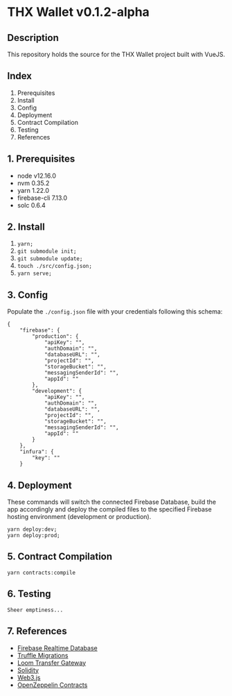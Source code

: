 # THX Wallet v0.1.2-alpha

## Description

This repository holds the source for the THX Wallet project built with VueJS.

## Index

1. Prerequisites
2. Install
3. Config
4. Deployment
5. Contract Compilation
6. Testing
7. References

## 1. Prerequisites

-   node v12.16.0
-   nvm 0.35.2
-   yarn 1.22.0
-   firebase-cli 7.13.0
-   solc 0.6.4

## 2. Install

1. `yarn;`
2. `git submodule init;`
3. `git submodule update;`
4. `touch ./src/config.json;`
5. `yarn serve;`

## 3. Config

Populate the `./config.json` file with your credentials following this schema:

```
{
    "firebase": {
        "production": {
            "apiKey": "",
            "authDomain": "",
            "databaseURL": "",
            "projectId": "",
            "storageBucket": "",
            "messagingSenderId": "",
            "appId": ""
        },
        "development": {
            "apiKey": "",
            "authDomain": "",
            "databaseURL": "",
            "projectId": "",
            "storageBucket": "",
            "messagingSenderId": "",
            "appId": ""
        }
    },
    "infura": {
        "key": ""
    }
```

## 4. Deployment

These commands will switch the connected Firebase Database, build the app accordingly and deploy the compiled files to the specified Firebase hosting environment (development or production).

```
yarn deploy:dev;
yarn deploy:prod;
```

## 5. Contract Compilation

```
yarn contracts:compile
```

## 6. Testing

```
Sheer emptiness...
```

## 7. References

-   [Firebase Realtime Database](https://firebase.google.com/docs/database/)
-   [Truffle Migrations](https://www.trufflesuite.com/docs/truffle/getting-started/running-migrations)
-   [Loom Transfer Gateway](https://loomx.io/developers/en/transfer-gateway.html#overview)
-   [Solidity](https://solidity.readthedocs.io/en/v0.6.4/)
-   [Web3.js](https://web3js.readthedocs.io/en/v1.2.6/)
-   [OpenZeppelin Contracts](https://github.com/OpenZeppelin/openzeppelin-solidity.git)
